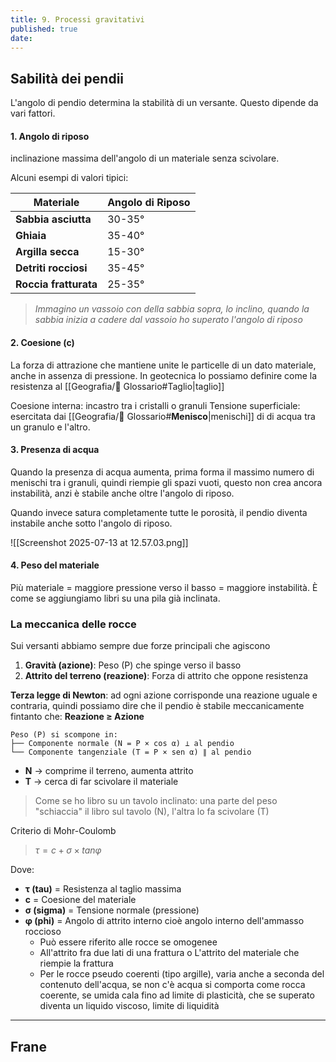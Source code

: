 ```yaml
---
title: 9. Processi gravitativi
published: true
date:
---
```


## Sabilità dei pendii

L'angolo di pendio determina la stabilità di un versante. Questo dipende da vari fattori.

#### 1. Angolo di riposo
 inclinazione massima dell'angolo di un materiale senza scivolare. 

Alcuni esempi di valori tipici:

| Materiale             | Angolo di Riposo |
| --------------------- | ---------------- |
| **Sabbia asciutta**   | 30-35°           |
| **Ghiaia**            | 35-40°           |
| **Argilla secca**     | 15-30°           |
| **Detriti rocciosi**  | 35-45°           |
| **Roccia fratturata** | 25-35°           |
 
> *Immagino un vassoio con della sabbia sopra, lo inclino, quando la sabbia inizia a cadere dal vassoio ho superato l'angolo di riposo*

#### 2. Coesione (c)

La forza di attrazione che mantiene unite le particelle di un dato materiale, anche in assenza di pressione. In geotecnica lo possiamo definire come la resistenza al [[Geografia/📖 Glossario#Taglio|taglio]]

Coesione interna: incastro tra i cristalli o granuli
Tensione superficiale: esercitata dai [[Geografia/📖 Glossario#**Menisco**|menischi]] di di acqua tra un granulo e l'altro.

#### 3. Presenza di acqua

Quando la presenza di acqua aumenta, prima forma il massimo numero di menischi tra i granuli, quindi riempie gli spazi vuoti, questo non crea ancora instabilità, anzi è stabile anche oltre l'angolo di riposo. 

Quando invece satura completamente tutte le porosità, il pendio diventa instabile anche sotto l'angolo di riposo. 

![[Screenshot 2025-07-13 at 12.57.03.png]]

#### 4. Peso del materiale

Più materiale = maggiore pressione verso il basso = maggiore instabilità.
È come se aggiungiamo libri su una pila già inclinata.

### La meccanica delle rocce

Sui versanti abbiamo sempre due forze principali che agiscono 

1. **Gravità (azione)**: Peso (P) che spinge verso il basso
2. **Attrito del terreno (reazione)**: Forza di attrito che oppone resistenza

**Terza legge di Newton**: ad ogni azione corrisponde una reazione uguale e contraria, quindi possiamo dire che il pendio è stabile meccanicamente fintanto che: **Reazione ≥ Azione**

```
Peso (P) si scompone in:
├── Componente normale (N = P × cos α) ⟂ al pendio
└── Componente tangenziale (T = P × sen α) ∥ al pendio
```

- **N** → comprime il terreno, aumenta attrito
- **T** → cerca di far scivolare il materiale

> Come se ho libro su un tavolo inclinato: una parte del peso "schiaccia" il libro sul tavolo (N), l'altra lo fa scivolare (T)

Criterio di Mohr-Coulomb

> $τ = c + σ  ×  tan φ$

Dove:
- **τ (tau)** = Resistenza al taglio massima
- **c** = Coesione del materiale
- **σ (sigma)** = Tensione normale (pressione)
- **φ (phi)** = Angolo di attrito interno cioè angolo interno dell'ammasso roccioso
	- Può essere riferito alle rocce se omogenee
	- All'attrito fra due lati di una frattura o L'attrito del materiale che riempie la frattura
	- Per le rocce pseudo coerenti (tipo argille), varia anche a seconda del contenuto dell'acqua, se non c'è acqua si comporta come rocca coerente, se umida cala fino ad limite di plasticità, che se superato diventa un liquido viscoso, limite di liquidità

---

## Frane

